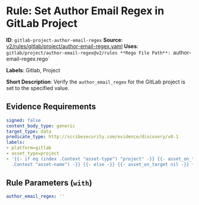 # Rule: Set Author Email Regex in GitLab Project

**ID**: `gitlab-project-author-email-regex`
**Source**: [v2/rules/gitlab/project/author-email-regex.yaml](https://github.com/scribe-public/sample-policies/v2/rules/gitlab/project/author-email-regex.yaml)
**Uses**: `gitlab/project/author-email-regex@v2/rules
**Rego File Path**: `author-email-regex.rego`

**Labels**: Gitlab, Project

**Short Description**: Verify the `author_email_regex` for the GitLab project is set to the specified value.

## Evidence Requirements

```yaml
signed: false
content_body_type: generic
target_type: data
predicate_type: http://scribesecurity.com/evidence/discovery/v0.1
labels:
- platform=gitlab
- asset_type=project
- '{{- if eq (index .Context "asset-type") "project" -}} {{- asset_on_target (index
  .Context "asset-name") -}} {{- else -}} {{- asset_on_target nil -}} {{- end -}}'
```
## Rule Parameters (`with`)

```yaml
author_email_regex: ''
```
